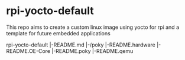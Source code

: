 # rpi-yocto-default
This repo aims to create a custom linux image using yocto for rpi and a template for future embedded applications


rpi-yocto-default
|-README.md
|-/poky
	|-README.hardware
	|-README.OE-Core
	|-README.poky
	|-README.qemu

